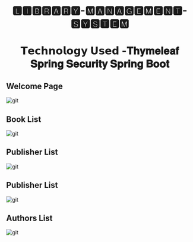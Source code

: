 
<h1 align="center"> 🅻🅸🅱🆁🅰🆁🆈-🅼🅰🅽🅰🅶🅴🅼🅴🅽🆃-🆂🆈🆂🆃🅴🅼 </h1>
<h1 align="center"> 𝗧𝗲𝗰𝗵𝗻𝗼𝗹𝗼𝗴𝘆 𝗨𝘀𝗲𝗱 -𝐓𝐡𝐲𝐦𝐞𝐥𝐞𝐚𝐟 𝐒𝐩𝐫𝐢𝐧𝐠 𝐒𝐞𝐜𝐮𝐫𝐢𝐭𝐲  𝐒𝐩𝐫𝐢𝐧𝐠 𝐁𝐨𝐨𝐭</h1>

## Welcome Page
![git](https://user-images.githubusercontent.com/57706022/156163354-76d5f3a6-2d89-4e92-b770-7e7fff8c074c.png)

## Book List
![git](https://user-images.githubusercontent.com/57706022/156163685-fb62fef9-257c-4b00-a717-9f0f31b65a58.png)

## Publisher List
![git](https://user-images.githubusercontent.com/57706022/156163880-6186664f-0384-4f60-bc66-162792ad0967.png)

## Publisher List
![git](https://user-images.githubusercontent.com/57706022/156163880-6186664f-0384-4f60-bc66-162792ad0967.png)

## Authors List
![git](https://user-images.githubusercontent.com/57706022/156164039-0ad66cf4-a192-40e9-98d1-927c0bffbadc.png)




